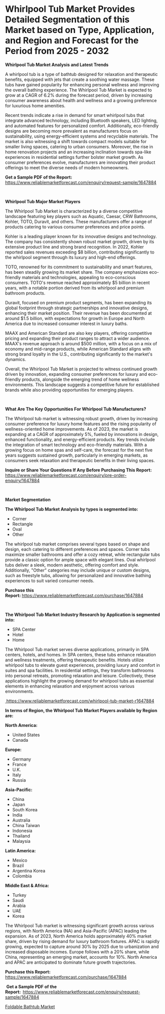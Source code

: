 <p><h1>Whirlpool Tub Market Provides Detailed Segmentation of this Market based on Type, Application, and Region and Forecast for the Period from 2025 - 2032</h1></p><p><strong>Whirlpool Tub Market Analysis and Latest Trends</strong></p>
<p><p>A whirlpool tub is a type of bathtub designed for relaxation and therapeutic benefits, equipped with jets that create a soothing water massage. These tubs have gained popularity for enhancing personal wellness and improving the overall bathing experience. The Whirlpool Tub Market is expected to grow at a CAGR of 6.2% during the forecast period, driven by increasing consumer awareness about health and wellness and a growing preference for luxurious home amenities.</p><p>Recent trends indicate a rise in demand for smart whirlpool tubs that integrate advanced technology, including Bluetooth speakers, LED lighting, and automated features for personalized comfort. Additionally, eco-friendly designs are becoming more prevalent as manufacturers focus on sustainability, using energy-efficient systems and recyclable materials. The market is also witnessing a shift towards compact models suitable for smaller living spaces, catering to urban consumers. Moreover, the rise in home renovation projects and an increasing inclination towards spa-like experiences in residential settings further bolster market growth. As consumer preferences evolve, manufacturers are innovating their product offerings to meet the diverse needs of modern homeowners.</p></p>
<p><strong>Get a Sample PDF of the Report:&nbsp;</strong> <a href="https://www.reliablemarketforecast.com/enquiry/request-sample/1647884?utm_campaign=3344&utm_medium=2&utm_source=Github&utm_content=ia&utm_term=05042025&utm_id=whirlpool-tub">https://www.reliablemarketforecast.com/enquiry/request-sample/1647884</a></p>
<p>&nbsp;</p>
<p><strong>Whirlpool Tub Major Market Players</strong></p>
<p><p>The Whirlpool Tub Market is characterized by a diverse competitive landscape featuring key players such as Aquatic, Caesar, CRW Bathrooms, Kohler, TOTO, Duravit, and others. These manufacturers offer a range of products catering to various consumer preferences and price points.</p><p>Kohler is a leading player known for its innovative designs and technology. The company has consistently shown robust market growth, driven by its extensive product line and strong brand recognition. In 2022, Kohler reported sales revenues exceeding $8 billion, contributing significantly to the whirlpool segment through its luxury and high-end offerings.</p><p>TOTO, renowned for its commitment to sustainability and smart features, has been steadily growing its market share. The company emphasizes eco-friendly materials and technologies, appealing to eco-conscious consumers. TOTO's revenue reached approximately $5 billion in recent years, with a notable portion derived from its whirlpool and premium bathroom products.</p><p>Duravit, focused on premium product segments, has been expanding its global footprint through strategic partnerships and innovative designs, enhancing their market position. Their revenue has been documented at around $1.5 billion, with expectations for growth in Europe and North America due to increased consumer interest in luxury baths.</p><p>MAAX and American Standard are also key players, offering competitive pricing and expanding their product ranges to attract a wider audience. MAAX's revenue approach is around $500 million, with a focus on a mix of economy and mid-range products, while American Standard aligns with strong brand loyalty in the U.S., contributing significantly to the market's dynamics.</p><p>Overall, the Whirlpool Tub Market is projected to witness continued growth driven by innovation, expanding consumer preferences for luxury and eco-friendly products, alongside the emerging trend of home wellness environments. This landscape suggests a competitive future for established brands while also providing opportunities for emerging players.</p></p>
<p>&nbsp;</p>
<p><strong>What Are The Key Opportunities For Whirlpool Tub Manufacturers?</strong></p>
<p><p>The Whirlpool tub market is witnessing robust growth, driven by increasing consumer preference for luxury home features and the rising popularity of wellness-oriented home improvements. As of 2023, the market is expanding at a CAGR of approximately 5%, fueled by innovations in design, enhanced functionality, and energy-efficient products. Key trends include the integration of smart technology and eco-friendly materials. With a growing focus on home spas and self-care, the forecast for the next five years suggests sustained growth, particularly in emerging markets, as consumers seek relaxation and therapeutic benefits in their living spaces.</p></p>
<p><strong>Inquire or Share Your Questions If Any Before Purchasing This Report:</strong> <a href="https://www.reliablemarketforecast.com/enquiry/pre-order-enquiry/1647884?utm_campaign=3344&utm_medium=2&utm_source=Github&utm_content=ia&utm_term=05042025&utm_id=whirlpool-tub">https://www.reliablemarketforecast.com/enquiry/pre-order-enquiry/1647884</a></p>
<p>&nbsp;</p>
<p><strong>Market Segmentation</strong></p>
<p><strong>The Whirlpool Tub Market Analysis by types is segmented into:</strong></p>
<p><ul><li>Corner</li><li>Rectangle</li><li>Oval</li><li>Other</li></ul></p>
<p><p>The whirlpool tub market comprises several types based on shape and design, each catering to different preferences and spaces. Corner tubs maximize smaller bathrooms and offer a cozy retreat, while rectangular tubs provide a classic option for ample space with elegant lines. Oval whirlpool tubs deliver a sleek, modern aesthetic, offering comfort and style. Additionally, "Other" categories may include unique or custom designs, such as freestyle tubs, allowing for personalized and innovative bathing experiences to suit varied consumer needs.</p></p>
<p><strong>Purchase this Report:&nbsp;</strong><a href="https://www.reliablemarketforecast.com/purchase/1647884?utm_campaign=3344&utm_medium=2&utm_source=Github&utm_content=ia&utm_term=05042025&utm_id=whirlpool-tub">https://www.reliablemarketforecast.com/purchase/1647884</a></p>
<p>&nbsp;</p>
<p><strong>The Whirlpool Tub Market Industry Research by Application is segmented into:</strong></p>
<p><ul><li>SPA Center</li><li>Hotel</li><li>Home</li></ul></p>
<p><p>The Whirlpool Tub market serves diverse applications, primarily in SPA centers, hotels, and homes. In SPA centers, these tubs enhance relaxation and wellness treatments, offering therapeutic benefits. Hotels utilize whirlpool tubs to elevate guest experiences, providing luxury and comfort in suites and spa facilities. In residential settings, they transform bathrooms into personal retreats, promoting relaxation and leisure. Collectively, these applications highlight the growing demand for whirlpool tubs as essential elements in enhancing relaxation and enjoyment across various environments.</p></p>
<p><a href="https://www.reliablemarketforecast.com/whirlpool-tub-market-r1647884?utm_campaign=3344&utm_medium=2&utm_source=Github&utm_content=ia&utm_term=05042025&utm_id=whirlpool-tub">&nbsp;https://www.reliablemarketforecast.com/whirlpool-tub-market-r1647884</a></p>
<p><strong>In terms of Region, the Whirlpool Tub Market Players available by Region are:</strong></p>
<p>
    <p> <strong> North America: </strong>
        <ul>
            <li>United States</li>
            <li>Canada</li>
        </ul>
        </p> 
    <p> <strong> Europe: </strong>
        <ul>
            <li>Germany</li>
            <li>France</li>
            <li>U.K.</li>
            <li>Italy</li>
            <li>Russia</li>
        </ul>
        </p> 
    <p> <strong> Asia-Pacific: </strong>
        <ul>
            <li>China</li>
            <li>Japan</li>
            <li>South Korea</li>
            <li>India</li>
            <li>Australia</li>
            <li>China Taiwan</li>
            <li>Indonesia</li>
            <li>Thailand</li>
            <li>Malaysia</li>
        </ul>
        </p> 
    <p> <strong> Latin America: </strong>
        <ul>
            <li>Mexico</li>
            <li>Brazil</li>
            <li>Argentina Korea</li>
            <li>Colombia</li>
        </ul>
        </p> 
    <p> <strong> Middle East & Africa: </strong>
        <ul>
            <li>Turkey</li>
            <li>Saudi</li>
            <li>Arabia</li>
            <li>UAE</li>
            <li>Korea</li>
        </ul>
    </p>
    </p>
<p><p>The Whirlpool Tub market is witnessing significant growth across various regions, with North America (NA) and Asia-Pacific (APAC) leading the expansion. As of 2023, North America holds approximately 40% market share, driven by rising demand for luxury bathroom fixtures. APAC is rapidly growing, expected to capture around 30% by 2025 due to urbanization and increased disposable incomes. Europe follows with a 20% share, while China, representing an emerging market, accounts for 10%. North America and APAC are anticipated to dominate future growth trajectories.</p></p>
<p><strong>Purchase this Report: </strong><a href="https://www.reliablemarketforecast.com/purchase/1647884?utm_campaign=3344&utm_medium=2&utm_source=Github&utm_content=ia&utm_term=05042025&utm_id=whirlpool-tub">https://www.reliablemarketforecast.com/purchase/1647884</a></p>
<p>&nbsp;<strong>Get a Sample PDF of the Report:&nbsp;&nbsp;</strong><a href="https://www.reliablemarketforecast.com/enquiry/request-sample/1647884?utm_campaign=3344&utm_medium=2&utm_source=Github&utm_content=ia&utm_term=05042025&utm_id=whirlpool-tub">https://www.reliablemarketforecast.com/enquiry/request-sample/1647884</a></p>
<p><strong></strong></p>
<p><p><a href="https://github.com/forgazerbyjt/Market-Research-Report-List-1/blob/main/foldable-bathtub-market.md?utm_campaign=3344&utm_medium=2&utm_source=Github&utm_content=ia&utm_term=05042025&utm_id=whirlpool-tub">Foldable Bathtub Market</a></p></p>